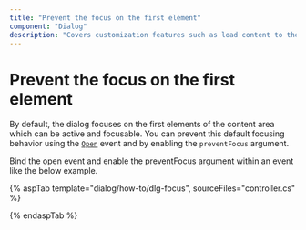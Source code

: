 ```yaml
---
title: "Prevent the focus on the first element"
component: "Dialog"
description: "Covers customization features such as load content to the dialog from external sources, built-in alert, and confirmation model dialog."
---
```


# Prevent the focus on the first element

By default, the dialog focuses on the first elements of the content area which can be active and focusable. You can prevent this default focusing behavior using the [`Open`](https://help.syncfusion.com/cr/aspnetcore-js2/Syncfusion.EJ2.Popups.Dialog.html#Syncfusion_EJ2_Popups_Dialog_Open) event and by enabling the `preventFocus` argument.

Bind the open event and enable the preventFocus argument within an event like the below example.

{% aspTab template="dialog/how-to/dlg-focus", sourceFiles="controller.cs" %}

{% endaspTab %}